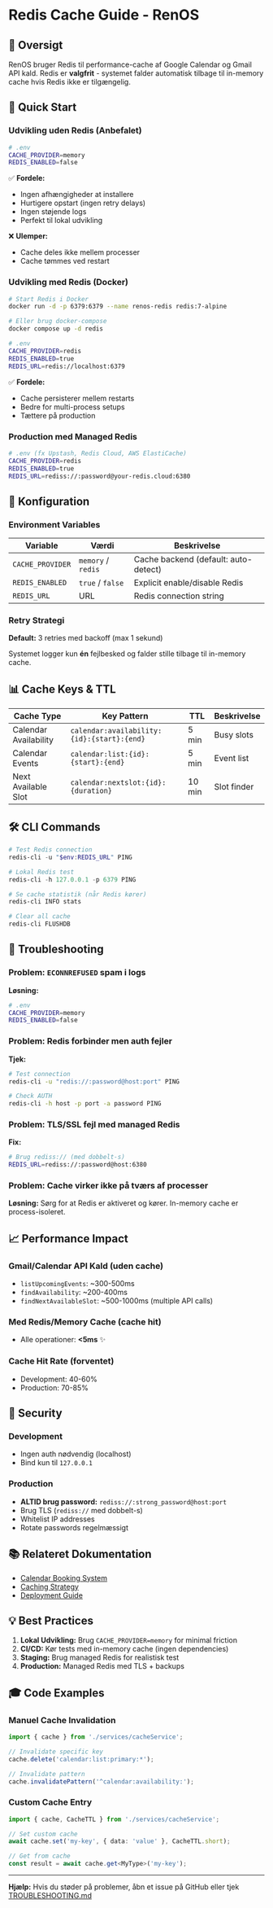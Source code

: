 # Redis Cache Guide - RenOS

## 🎯 Oversigt

RenOS bruger Redis til performance-cache af Google Calendar og Gmail API kald. Redis er **valgfrit** - systemet falder automatisk tilbage til in-memory cache hvis Redis ikke er tilgængelig.

## 🚀 Quick Start

### Udvikling uden Redis (Anbefalet)

```bash
# .env
CACHE_PROVIDER=memory
REDIS_ENABLED=false
```

✅ **Fordele:**

- Ingen afhængigheder at installere
- Hurtigere opstart (ingen retry delays)
- Ingen støjende logs
- Perfekt til lokal udvikling

❌ **Ulemper:**

- Cache deles ikke mellem processer
- Cache tømmes ved restart

### Udvikling med Redis (Docker)

```bash
# Start Redis i Docker
docker run -d -p 6379:6379 --name renos-redis redis:7-alpine

# Eller brug docker-compose
docker compose up -d redis

# .env
CACHE_PROVIDER=redis
REDIS_ENABLED=true
REDIS_URL=redis://localhost:6379
```

✅ **Fordele:**

- Cache persisterer mellem restarts
- Bedre for multi-process setups
- Tættere på production

### Production med Managed Redis

```bash
# .env (fx Upstash, Redis Cloud, AWS ElastiCache)
CACHE_PROVIDER=redis
REDIS_ENABLED=true
REDIS_URL=rediss://:password@your-redis.cloud:6380
```

## 🔧 Konfiguration

### Environment Variables

| Variable | Værdi | Beskrivelse |
|----------|-------|-------------|
| `CACHE_PROVIDER` | `memory` / `redis` | Cache backend (default: auto-detect) |
| `REDIS_ENABLED` | `true` / `false` | Explicit enable/disable Redis |
| `REDIS_URL` | URL | Redis connection string |

### Retry Strategi

**Default:** 3 retries med backoff (max 1 sekund)

Systemet logger kun **én** fejlbesked og falder stille tilbage til in-memory cache.

## 📊 Cache Keys & TTL

| Cache Type | Key Pattern | TTL | Beskrivelse |
|------------|-------------|-----|-------------|
| Calendar Availability | `calendar:availability:{id}:{start}:{end}` | 5 min | Busy slots |
| Calendar Events | `calendar:list:{id}:{start}:{end}` | 5 min | Event list |
| Next Available Slot | `calendar:nextslot:{id}:{duration}` | 10 min | Slot finder |

## 🛠️ CLI Commands

```powershell
# Test Redis connection
redis-cli -u "$env:REDIS_URL" PING

# Lokal Redis test
redis-cli -h 127.0.0.1 -p 6379 PING

# Se cache statistik (når Redis kører)
redis-cli INFO stats

# Clear all cache
redis-cli FLUSHDB
```

## 🐛 Troubleshooting

### Problem: `ECONNREFUSED` spam i logs

**Løsning:**
```bash
# .env
CACHE_PROVIDER=memory
REDIS_ENABLED=false
```

### Problem: Redis forbinder men auth fejler

**Tjek:**
```bash
# Test connection
redis-cli -u "redis://:password@host:port" PING

# Check AUTH
redis-cli -h host -p port -a password PING
```

### Problem: TLS/SSL fejl med managed Redis

**Fix:**
```bash
# Brug rediss:// (med dobbelt-s)
REDIS_URL=rediss://:password@host:6380
```

### Problem: Cache virker ikke på tværs af processer

**Løsning:** Sørg for at Redis er aktiveret og kører. In-memory cache er process-isoleret.

## 📈 Performance Impact

### Gmail/Calendar API Kald (uden cache)

- `listUpcomingEvents`: ~300-500ms
- `findAvailability`: ~200-400ms
- `findNextAvailableSlot`: ~500-1000ms (multiple API calls)

### Med Redis/Memory Cache (cache hit)

- Alle operationer: **<5ms** ✨

### Cache Hit Rate (forventet)

- Development: 40-60%
- Production: 70-85%

## 🔐 Security

### Development

- Ingen auth nødvendig (localhost)
- Bind kun til `127.0.0.1`

### Production

- **ALTID brug password:** `rediss://:strong_password@host:port`
- Brug TLS (`rediss://` med dobbelt-s)
- Whitelist IP addresses
- Rotate passwords regelmæssigt

## 📚 Relateret Dokumentation

- [Calendar Booking System](./CALENDAR_BOOKING.md)
- [Caching Strategy](./CACHING.md)
- [Deployment Guide](../DEPLOYMENT.md)

## 💡 Best Practices

1. **Lokal Udvikling:** Brug `CACHE_PROVIDER=memory` for minimal friction
2. **CI/CD:** Kør tests med in-memory cache (ingen dependencies)
3. **Staging:** Brug managed Redis for realistisk test
4. **Production:** Managed Redis med TLS + backups

## 🎓 Code Examples

### Manuel Cache Invalidation

```typescript
import { cache } from './services/cacheService';

// Invalidate specific key
cache.delete('calendar:list:primary:*');

// Invalidate pattern
cache.invalidatePattern('^calendar:availability:');
```

### Custom Cache Entry

```typescript
import { cache, CacheTTL } from './services/cacheService';

// Set custom cache
await cache.set('my-key', { data: 'value' }, CacheTTL.short);

// Get from cache
const result = await cache.get<MyType>('my-key');
```

---

**Hjælp:** Hvis du støder på problemer, åbn et issue på GitHub eller tjek [TROUBLESHOOTING.md](../TROUBLESHOOTING.md)
